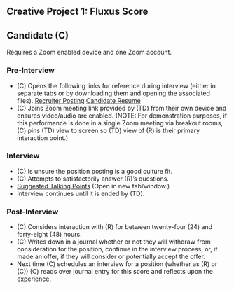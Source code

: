 ## Creative Project 1: Fluxus Score

## Candidate (C)

Requires a Zoom enabled device and one Zoom account.

### Pre-Interview

- (C) Opens the following links for reference during interview (either in separate tabs or by downloading them and opening the associated files).
[Recruiter Posting](./Recruiter_Posting_Microsoft365_20210919.pdf)
[Candidate Resume](./Candidate_Resume_Microsoft365_20210919.pdf)
- (C) Joins Zoom meeting link provided by (TD) from their own device and ensures video/audio are enabled. (NOTE: For demonstration purposes, if this performance is done in a single Zoom meeting via breakout rooms, (C) pins (TD) view to screen so (TD) view of (R) is their primary interaction point.)

### Interview

- (C) Is unsure the position posting is a good culture fit.
- (C) Attempts to satisfactorily answer (R)’s questions.
- [Suggested Talking Points](./candidate_suggestions.html) (Open in new tab/window.)
- Interview continues until it is ended by (TD).

### Post-Interview

- (C) Considers interaction with (R) for between twenty-four (24) and forty-eight (48) hours.
- (C) Writes down in a journal whether or not they will withdraw from consideration for the position, continue in the interview process, or, if made an offer, if they will consider or potentially accept the offer.
- Next time (C) schedules an interview for a position (whether as (R) or (C)) (C) reads over journal entry for this score and reflects upon the experience.